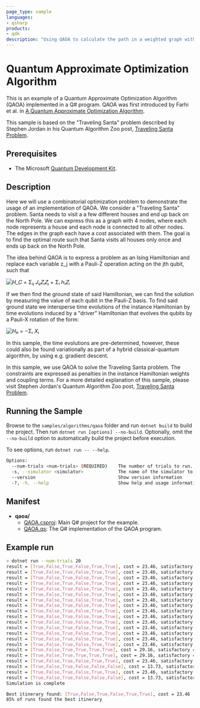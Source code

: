 ```yaml
---
page_type: sample
languages:
- qsharp
products:
- qdk
description: "Using QAOA to calculate the path in a weighted graph with the smallest cost"
---
```


# Quantum Approximate Optimization Algorithm

This is an example of a Quantum Approximate Optimization Algorithm (QAOA) implemented in a Q# program. QAOA was first introduced by Farhi et al. in [A Quantum Approximate Optimization Algorithm](https://arxiv.org/abs/1411.4028).

This sample is based on the "Traveling Santa" problem described by Stephen Jordan in his Quantum Algorithm Zoo post, [Traveling Santa Problem](http://quantumalgorithmzoo.org/traveling_santa/).

## Prerequisites

- The Microsoft [Quantum Development Kit](https://docs.microsoft.com/azure/quantum/install-overview-qdk/).

## Description

Here we will use a combinatorial optimization problem to demonstrate the usage of an implementation of QAOA. We consider a "Traveling Santa" problem. Santa needs to visit a a few different houses and end up back on the North Pole. We can express this as a graph with 4 nodes, where each node represents a house and each node is connected to all other nodes. The edges in the graph each have a cost associated with them. The goal is to find the optimal route such that Santa visits all houses only once and ends up back on the North Pole.

The idea behind QAOA is to express a problem as an Ising Hamiltonian and replace each variable z_j with a Pauli-Z operation acting on the jth qubit, such that

![𝐻_𝐶 = Σᵢⱼ 𝐽ᵢⱼ𝑍ᵢ𝑍ⱼ + Σᵢ ℎᵢ𝑍ᵢ](hamil1.png)

If we then find the ground state of said Hamiltonian, we can find the solution by measuring the value of each qubit in the Pauli-Z basis. To find said ground state we intersperse time evolutions of the instance Hamiltonian by time evolutions induced by a "driver" Hamiltonian that evolves the qubits by a Pauli-X rotation of the form:

![𝐻₀ = −Σᵢ 𝑋ᵢ](hamil2.png)

In this sample, the time evolutions are pre-determined, however, these could also be found variationally as part of a hybrid classical-quantum algorithm, by using e.g. gradient descent.

In this sample, we use QAOA to solve the Traveling Santa problem. The constraints are expressed as penalties in the instance Hamiltonian weights and coupling terms. For a more detailed explanation of this sample, please visit Stephen Jordan's Quantum Algorithm Zoo post, [Traveling Santa Problem](http://quantumalgorithmzoo.org/traveling_santa/).

## Running the Sample

Browse to the `samples/algorithms/qaoa` folder and run `dotnet build` to build the project. Then run `dotnet run [options] --no-build`. Optionally, omit the `--no-build` option to automatically build the project before execution.

To see options, run `dotnet run -- --help`.

```bash
Options:
  --num-trials <num-trials> (REQUIRED)    The number of trials to run.
  -s, --simulator <simulator>             The name of the simulator to use.
  --version                               Show version information
  -?, -h, --help                          Show help and usage information
```

## Manifest

- **qaoa/**
  - [QAOA.csproj](./QAOA.csproj): Main Q# project for the example.
  - [QAOA.qs](./QAOA.qs): The Q# implementation of the QAOA program.

## Example run

```bash
> dotnet run --num-trials 20
result = [True,False,True,False,True,True], cost = 23.46, satisfactory = True
result = [True,False,True,False,True,True], cost = 23.46, satisfactory = True
result = [True,False,True,False,True,True], cost = 23.46, satisfactory = True
result = [True,False,True,False,True,True], cost = 23.46, satisfactory = True
result = [True,False,True,False,True,True], cost = 23.46, satisfactory = True
result = [True,False,True,False,True,True], cost = 23.46, satisfactory = True
result = [True,False,True,False,True,True], cost = 23.46, satisfactory = True
result = [True,False,True,False,True,True], cost = 23.46, satisfactory = True
result = [True,False,True,False,True,True], cost = 23.46, satisfactory = True
result = [True,False,True,False,True,True], cost = 23.46, satisfactory = True
result = [True,False,True,False,True,True], cost = 23.46, satisfactory = True
result = [True,False,True,False,True,True], cost = 23.46, satisfactory = True
result = [True,False,True,False,True,True], cost = 23.46, satisfactory = True
result = [True,False,True,False,True,True], cost = 23.46, satisfactory = True
result = [True,False,True,False,True,True], cost = 23.46, satisfactory = True
result = [True,False,True,True,True,True], cost = 29.16, satisfactory = False
result = [True,False,True,True,True,True], cost = 29.16, satisfactory = False
result = [True,False,True,False,True,True], cost = 23.46, satisfactory = True
result = [True,False,True,False,False,False], cost = 13.73, satisfactory = False
result = [True,False,True,False,True,True], cost = 23.46, satisfactory = True
result = [True,False,True,False,False,False], cost = 13.73, satisfactory = False
Simulation is complete

Best itinerary found: [True,False,True,False,True,True], cost = 23.46
85% of runs found the best itinerary
```
